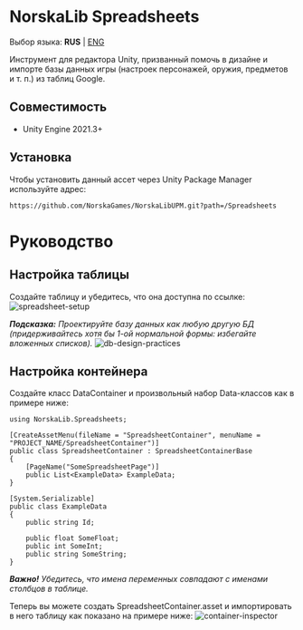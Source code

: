 # NorskaLib Spreadsheets
Выбор языка: **RUS** | [ENG](https://github.com/NorskaGames/NorskaLibUPM/blob/master/Spreadsheets/README.md)

Инструмент для редактора Unity, призванный помочь в дизайне и импорте базы данных игры (настроек персонажей, оружия, предметов и т. п.) из таблиц Google.

## Совместимость
- Unity Engine 2021.3+

## Установка
Чтобы установить данный ассет через Unity Package Manager используйте адрес:
```
https://github.com/NorskaGames/NorskaLibUPM.git?path=/Spreadsheets
```

# Руководство
## Настройка таблицы

Создайте таблицу и убедитесь, что она доступна по ссылке:
![spreadsheet-setup](https://drive.google.com/uc?id=12Zo-_fQFYK8n9ljWMkfWtwbYhUUCP7ks)

_**Подсказка:** Проектируйте базу данных как любую другую БД (придерживайтесь хотя бы 1-ой нормальной формы: избегайте вложенных списков)._
![db-design-practices](https://drive.google.com/uc?id=1cGzRClYvEsvtzYkAlZp_nDVymvRPsjS1)

## Настройка контейнера

Создайте класс DataContainer и произвольный набор Data-классов как в примере ниже:
```
using NorskaLib.Spreadsheets;

[CreateAssetMenu(fileName = "SpreadsheetContainer", menuName = "PROJECT_NAME/SpreadsheetContainer")]
public class SpreadsheetContainer : SpreadsheetContainerBase
{
    [PageName("SomeSpreadsheetPage")]
    public List<ExampleData> ExampleData;
}

[System.Serializable]
public class ExampleData
{
    public string Id;

    public float SomeFloat;
    public int SomeInt;
    public string SomeString;
}
```
_**Важно!** Убедитесь, что имена переменных совпадают с именами столбцов в таблице._

Теперь вы можете создать SpreadsheetContainer.asset и импортировать в него таблицу как показано на примере ниже:
![container-inspector](https://drive.google.com/uc?id=16Rg4NIyj5c8-Qjq5phW0konDMRMKNN21)
